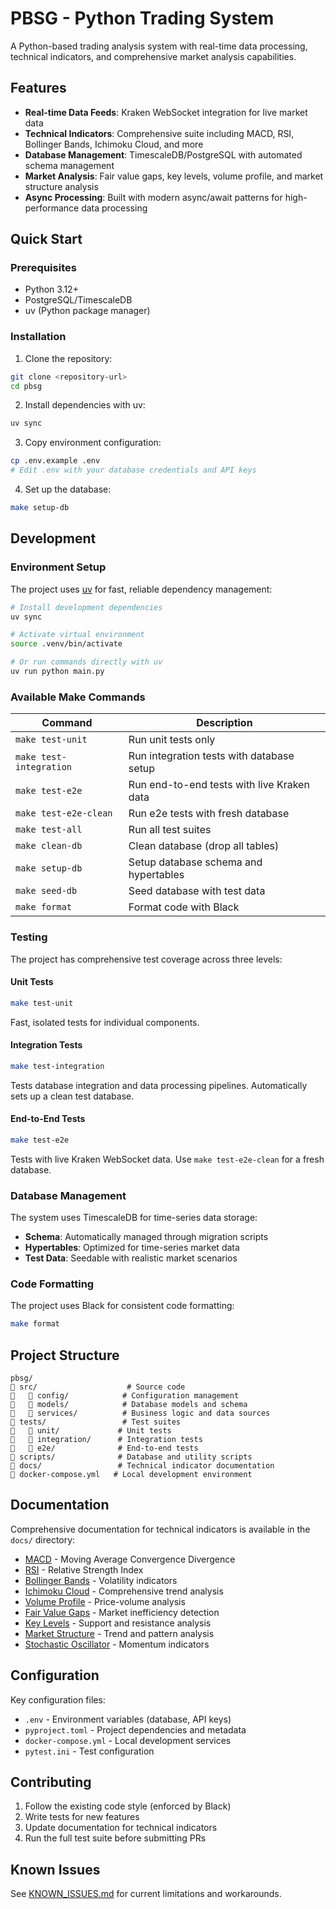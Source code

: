 # PBSG - Python Trading System

A Python-based trading analysis system with real-time data processing, technical indicators, and comprehensive market analysis capabilities.

## Features

- **Real-time Data Feeds**: Kraken WebSocket integration for live market data
- **Technical Indicators**: Comprehensive suite including MACD, RSI, Bollinger Bands, Ichimoku Cloud, and more
- **Database Management**: TimescaleDB/PostgreSQL with automated schema management
- **Market Analysis**: Fair value gaps, key levels, volume profile, and market structure analysis
- **Async Processing**: Built with modern async/await patterns for high-performance data processing

## Quick Start

### Prerequisites

- Python 3.12+
- PostgreSQL/TimescaleDB
- uv (Python package manager)

### Installation

1. Clone the repository:
```bash
git clone <repository-url>
cd pbsg
```

2. Install dependencies with uv:
```bash
uv sync
```

3. Copy environment configuration:
```bash
cp .env.example .env
# Edit .env with your database credentials and API keys
```

4. Set up the database:
```bash
make setup-db
```

## Development

### Environment Setup

The project uses [uv](https://docs.astral.sh/uv/) for fast, reliable dependency management:

```bash
# Install development dependencies
uv sync

# Activate virtual environment
source .venv/bin/activate

# Or run commands directly with uv
uv run python main.py
```

### Available Make Commands

| Command | Description |
|---------|-------------|
| `make test-unit` | Run unit tests only |
| `make test-integration` | Run integration tests with database setup |
| `make test-e2e` | Run end-to-end tests with live Kraken data |
| `make test-e2e-clean` | Run e2e tests with fresh database |
| `make test-all` | Run all test suites |
| `make clean-db` | Clean database (drop all tables) |
| `make setup-db` | Setup database schema and hypertables |
| `make seed-db` | Seed database with test data |
| `make format` | Format code with Black |

### Testing

The project has comprehensive test coverage across three levels:

#### Unit Tests
```bash
make test-unit
```
Fast, isolated tests for individual components.

#### Integration Tests
```bash
make test-integration
```
Tests database integration and data processing pipelines. Automatically sets up a clean test database.

#### End-to-End Tests
```bash
make test-e2e
```
Tests with live Kraken WebSocket data. Use `make test-e2e-clean` for a fresh database.

### Database Management

The system uses TimescaleDB for time-series data storage:

- **Schema**: Automatically managed through migration scripts
- **Hypertables**: Optimized for time-series market data
- **Test Data**: Seedable with realistic market scenarios

### Code Formatting

The project uses Black for consistent code formatting:

```bash
make format
```

## Project Structure

```
pbsg/
   src/                    # Source code
      config/            # Configuration management
      models/            # Database models and schema
      services/          # Business logic and data sources
   tests/                 # Test suites
      unit/             # Unit tests
      integration/      # Integration tests
      e2e/              # End-to-end tests
   scripts/              # Database and utility scripts
   docs/                 # Technical indicator documentation
   docker-compose.yml   # Local development environment
```

## Documentation

Comprehensive documentation for technical indicators is available in the `docs/` directory:

- [MACD](docs/macd.md) - Moving Average Convergence Divergence
- [RSI](docs/rsi.md) - Relative Strength Index
- [Bollinger Bands](docs/bollinger_bands.md) - Volatility indicators
- [Ichimoku Cloud](docs/ichimoku_cloud.md) - Comprehensive trend analysis
- [Volume Profile](docs/volume_profile.md) - Price-volume analysis
- [Fair Value Gaps](docs/fair_value_gaps.md) - Market inefficiency detection
- [Key Levels](docs/key_levels.md) - Support and resistance analysis
- [Market Structure](docs/market_structure.md) - Trend and pattern analysis
- [Stochastic Oscillator](docs/stochastic_oscillator.md) - Momentum indicators

## Configuration

Key configuration files:

- `.env` - Environment variables (database, API keys)
- `pyproject.toml` - Project dependencies and metadata
- `docker-compose.yml` - Local development services
- `pytest.ini` - Test configuration

## Contributing

1. Follow the existing code style (enforced by Black)
2. Write tests for new features
3. Update documentation for technical indicators
4. Run the full test suite before submitting PRs

## Known Issues

See [KNOWN_ISSUES.md](KNOWN_ISSUES.md) for current limitations and workarounds.